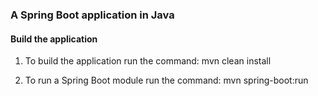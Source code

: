 ### A Spring Boot application in Java

#### Build the application

1. To build the application run the command: mvn clean install

2. To run a Spring Boot module run the command: mvn spring-boot:run